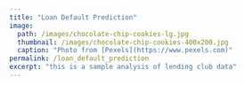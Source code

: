 ```yaml
---
title: "Loan Default Prediction"
image: 
  path: /images/chocolate-chip-cookies-lg.jpg
  thumbnail: /images/chocolate-chip-cookies-400x200.jpg
  caption: "Photo from [Pexels](https://www.pexels.com)"
permalink: /loan_default_prediction
excerpt: "this is a sample analysis of lending club data"
---
```


